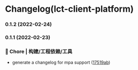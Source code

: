 # Changelog(lct-client-platform) 


### 0.1.2 (2022-02-24)

### 0.1.1 (2022-02-23)


### 🚀 Chore | 构建/工程依赖/工具

* generate a changelog for mpa support ([17519ab](https://github.com/txlct/uniapp/commit/17519ab7a40b9da50e44f6e7e2b49ee5cc645e93))

